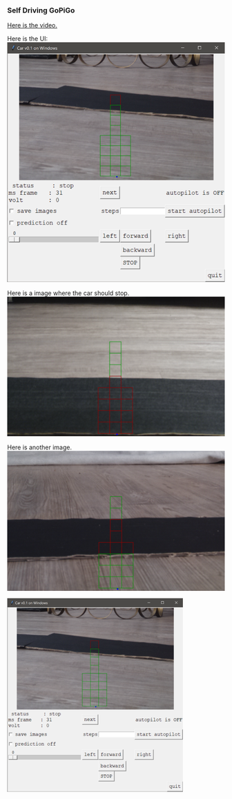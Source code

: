 ### Self Driving GoPiGo

[Here is the video.](https://youtu.be/DT_9L6zDL5M)

Here is the UI:
![UI](/images/gopigo/ui.png)

Here is a image where the car should stop.
![all_black](/images/gopigo/all_black.png)

Here is another image. 
![half_black](/images/gopigo/half_black.png)



![Figure 1](/images/1.png)